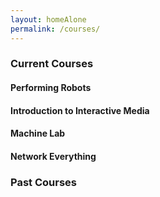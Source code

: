 ```yaml
---
layout: homeAlone
permalink: /courses/
---
```


### Current Courses

#### Performing Robots

#### Introduction to Interactive Media

#### Machine Lab

#### Network Everything

### Past Courses
